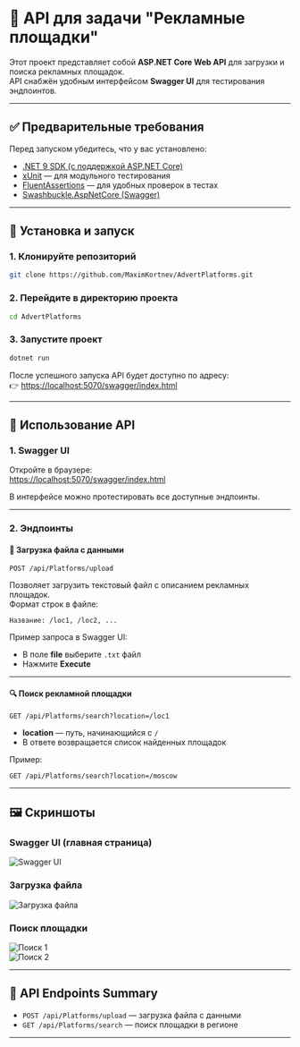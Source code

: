# 🚀 API для задачи "Рекламные площадки"

Этот проект представляет собой **ASP.NET Core Web API** для загрузки и поиска рекламных площадок.  
API снабжён удобным интерфейсом **Swagger UI** для тестирования эндпоинтов.

---

## ✅ Предварительные требования

Перед запуском убедитесь, что у вас установлено:

- [.NET 9 SDK (с поддержкой ASP.NET Core)](https://dotnet.microsoft.com/download/dotnet/9.0)  
- [xUnit](https://xunit.net/) — для модульного тестирования  
- [FluentAssertions](https://fluentassertions.com/) — для удобных проверок в тестах  
- [Swashbuckle.AspNetCore (Swagger)](https://github.com/domaindrivendev/Swashbuckle.AspNetCore)  

---

## 🔧 Установка и запуск

### 1. Клонируйте репозиторий
```bash
git clone https://github.com/MaximKortnev/AdvertPlatforms.git
```

### 2. Перейдите в директорию проекта
```bash
cd AdvertPlatforms
```

### 3. Запустите проект
```bash
dotnet run
```

После успешного запуска API будет доступно по адресу:  
👉 [https://localhost:5070/swagger/index.html](https://localhost:5070/swagger/index.html)

---

## 📖 Использование API

### 1. Swagger UI
Откройте в браузере:  
[https://localhost:5070/swagger/index.html](https://localhost:5070/swagger/index.html)

В интерфейсе можно протестировать все доступные эндпоинты.

---

### 2. Эндпоинты

#### 📂 Загрузка файла с данными
```
POST /api/Platforms/upload
```
Позволяет загрузить текстовый файл с описанием рекламных площадок.  
Формат строк в файле:
```
Название: /loc1, /loc2, ...
```

Пример запроса в Swagger UI:
- В поле **file** выберите `.txt` файл  
- Нажмите **Execute**  

---

#### 🔍 Поиск рекламной площадки
```
GET /api/Platforms/search?location=/loc1
```

- **location** — путь, начинающийся с `/`  
- В ответе возвращается список найденных площадок  

Пример:
```
GET /api/Platforms/search?location=/moscow
```

---

## 🖼 Скриншоты

### Swagger UI (главная страница)
![Swagger UI](https://github.com/user-attachments/assets/803dc793-00f6-4a81-bd2f-7f8362819a35)

### Загрузка файла
![Загрузка файла](https://github.com/user-attachments/assets/5e5dc264-4f64-48da-beb3-7a32eb1eabee)

### Поиск площадки
![Поиск 1](https://github.com/user-attachments/assets/464d4192-3957-4e7d-a0b4-f3c12a4ec7ea)  
![Поиск 2](https://github.com/user-attachments/assets/d24a96ae-4101-4d9a-b3ec-8a1e6cd54c25)

---

## 📌 API Endpoints Summary

- `POST /api/Platforms/upload` — загрузка файла с данными  
- `GET /api/Platforms/search` — поиск площадки в регионе  

---
